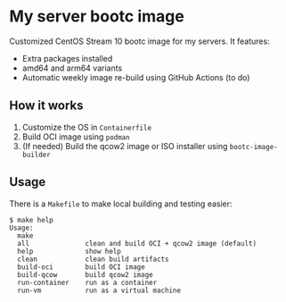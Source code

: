 # My server bootc image

Customized CentOS Stream 10 bootc image for my servers. It features:

- Extra packages installed
- amd64 and arm64 variants
- Automatic weekly image re-build using GitHub Actions (to do)

## How it works

1. Customize the OS in `Containerfile`
2. Build OCI image using `podman`
3. (If needed) Build the qcow2 image or ISO installer using `bootc-image-builder`

## Usage

There is a `Makefile` to make local building and testing easier:

    $ make help
    Usage:
      make
      all              clean and build OCI + qcow2 image (default)
      help             show help
      clean            clean build artifacts
      build-oci        build OCI image
      build-qcow       build qcow2 image
      run-container    run as a container
      run-vm           run as a virtual machine
